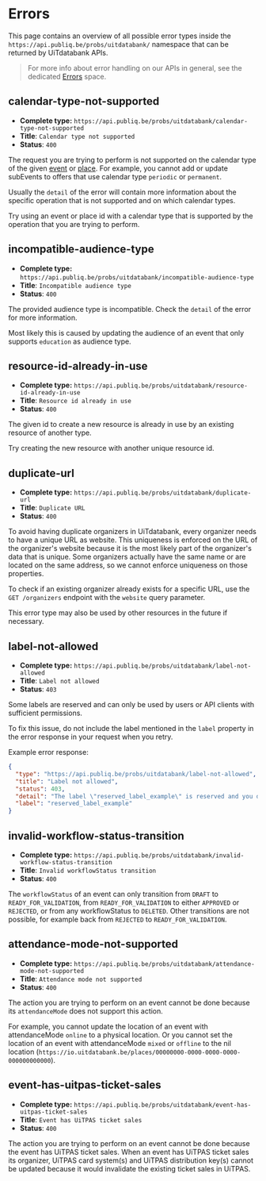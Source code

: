 # Errors

This page contains an overview of all possible error types inside the `https://api.publiq.be/probs/uitdatabank/` namespace that can be returned by UiTdatabank APIs.

> For more info about error handling on our APIs in general, see the dedicated [Errors](https://publiq.stoplight.io/docs/errors) space.

## calendar-type-not-supported

*   **Complete type:** `https://api.publiq.be/probs/uitdatabank/calendar-type-not-supported`
*   **Title**: `Calendar type not supported`
*   **Status**: `400`

The request you are trying to perform is not supported on the calendar type of the given [event](/models/event-calendarType.json) or [place](/models/place-calendarType.json). For example, you cannot add or update subEvents to offers that use calendar type `periodic` or `permanent`.

Usually the `detail` of the error will contain more information about the specific operation that is not supported and on which calendar types.

Try using an event or place id with a calendar type that is supported by the operation that you are trying to perform.

## incompatible-audience-type

*   **Complete type:** `https://api.publiq.be/probs/uitdatabank/incompatible-audience-type`
*   **Title**: `Incompatible audience type`
*   **Status**: `400`

The provided audience type is incompatible. Check the `detail` of the error for more information.

Most likely this is caused by updating the audience of an event that only supports `education` as audience type.

## resource-id-already-in-use

*   **Complete type:** `https://api.publiq.be/probs/uitdatabank/resource-id-already-in-use`
*   **Title**: `Resource id already in use`
*   **Status**: `400`

The given id to create a new resource is already in use by an existing resource of another type.

Try creating the new resource with another unique resource id.

## duplicate-url

*   **Complete type:** `https://api.publiq.be/probs/uitdatabank/duplicate-url`
*   **Title**: `Duplicate URL`
*   **Status**: `400`

To avoid having duplicate organizers in UiTdatabank, every organizer needs to have a unique URL as website. This uniqueness is enforced on the URL of the organizer's website because it is the most likely part of the organizer's data that is unique. Some organizers actually have the same name or are located on the same address, so we cannot enforce uniqueness on those properties.

To check if an existing organizer already exists for a specific URL, use the `GET /organizers` endpoint with the `website` query parameter.

This error type may also be used by other resources in the future if necessary.

## label-not-allowed

*   **Complete type:** `https://api.publiq.be/probs/uitdatabank/label-not-allowed`
*   **Title**: `Label not allowed`
*   **Status**: `403`

Some labels are reserved and can only be used by users or API clients with sufficient permissions.

To fix this issue, do not include the label mentioned in the `label` property in the error response in your request when you retry.

Example error response:

```json
{
  "type": "https://api.publiq.be/probs/uitdatabank/label-not-allowed",
  "title": "Label not allowed",
  "status": 403,
  "detail": "The label \"reserved_label_example\" is reserved and you do not have sufficient permissions to use it.",
  "label": "reserved_label_example"
}
```

## invalid-workflow-status-transition

*   **Complete type:** `https://api.publiq.be/probs/uitdatabank/invalid-workflow-status-transition`
*   **Title**: `Invalid workflowStatus transition`
*   **Status**: `400`

The `workflowStatus` of an event can only transition from `DRAFT` to `READY_FOR_VALIDATION`, from `READY_FOR_VALIDATION` to either `APPROVED` or `REJECTED`, or from any workflowStatus to `DELETED`. Other transitions are not possible, for example back from `REJECTED` to `READY_FOR_VALIDATION`.

## attendance-mode-not-supported

*   **Complete type:** `https://api.publiq.be/probs/uitdatabank/attendance-mode-not-supported`
*   **Title**: `Attendance mode not supported`
*   **Status**: `400`

The action you are trying to perform on an event cannot be done because its `attendanceMode` does not support this action.

For example, you cannot update the location of an event with attendanceMode `online` to a physical location. Or you cannot set the location of an event with attendanceMode `mixed` or `offline` to the nil location (`https://io.uitdatabank.be/places/00000000-0000-0000-0000-000000000000`).

## event-has-uitpas-ticket-sales

*   **Complete type:** `https://api.publiq.be/probs/uitdatabank/event-has-uitpas-ticket-sales`
*   **Title**: `Event has UiTPAS ticket sales`
*   **Status**: `400`

The action you are trying to perform on an event cannot be done because the event has UiTPAS ticket sales. When an event has UiTPAS ticket sales its organizer, UiTPAS card system(s) and UiTPAS distribution key(s) cannot be updated because it would invalidate the existing ticket sales in UiTPAS.

